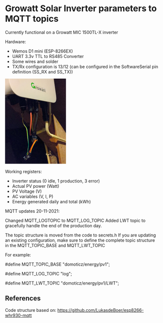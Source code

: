 # Growatt Solar Inverter parameters to MQTT topics
Currently functional on a Growatt MIC 1500TL-X inverter 

Hardware:
- Wemos D1 mini (ESP-8266EX)
- UART 3.3v TTL to RS485 Converter
- Some wires and solder
- TX/Rx configuration is 13/12 (can be configured in the SoftwareSerial pin definition (SS_RX and SS_TX))

![Proto stage](/Images/Growatt_inverter.jpeg?raw=true)


Working registers:

- Inverter status (0 idle, 1 production, 3 error)
- Actual PV power (Watt) 
- PV Voltage (V)
- AC variables (V, I, P) 
- Energy generated daily and total (kWh)

MQTT updates 20-11-2021:

Changed MQTT_LOGTOPIC to MQTT_LOG_TOPIC
Added LWT topic to gracefully handle the end of the production day.

The topic structure is moved from the code to secrets.h
If you are updating an existing configuration, make sure to define the complete topic structure in the MQTT_TOPIC_BASE and MQTT_LWT_TOPIC

For example:

#define MQTT_TOPIC_BASE "domoticz/energy/pv1";

#define MQTT_LOG_TOPIC "log";

#define MQTT_LWT_TOPIC "domoticz/energy/pv1/LWT";

## References
Code structure based on: https://github.com/LukasdeBoer/esp8266-whr930-mqtt
